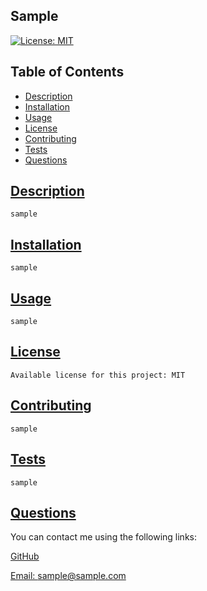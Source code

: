 
## Sample

[![License: MIT](https://img.shields.io/badge/License-MIT-yellow.svg)](https://opensource.org/licenses/MIT)

## Table of Contents
  * [Description](#description)
  * [Installation](#installation)
  * [Usage](#usage)
  * [License](#license)
  * [Contributing](#contributing)
  * [Tests](#tests)
  * [Questions](#questions)

## [Description](#table-of-contents)
    sample
## [Installation](#table-of-contents)
    sample
## [Usage](#table-of-contents)
    sample
## [License](#table-of-contents)
    Available license for this project: MIT
## [Contributing](#table-of-contents)
    sample
## [Tests](#table-of-contents)    
    sample
## [Questions](#table-of-contents)

You can contact me using the following links:

[GitHub](https://github.com/Samplegithub)

[Email: sample@sample.com](mailto:sample@sample.com)
